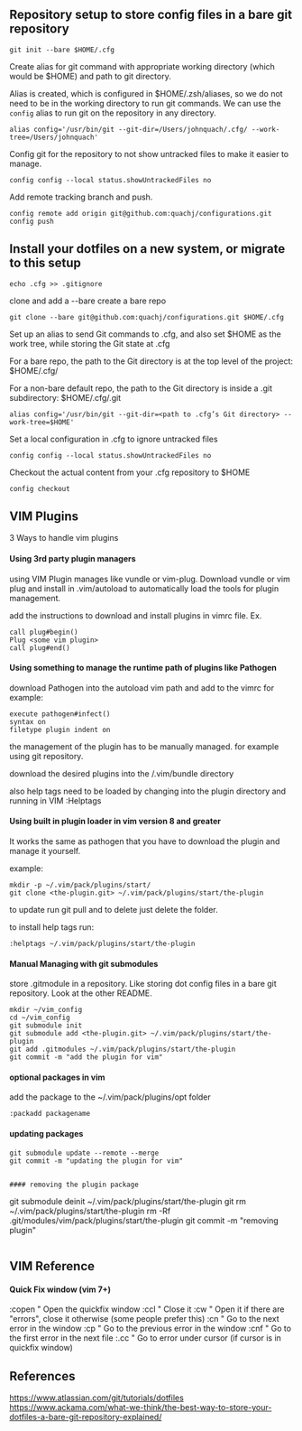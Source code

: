 ## Repository setup to store config files in a bare git repository

```
git init --bare $HOME/.cfg
```

Create alias for git command with appropriate working directory (which would be $HOME) and path to git directory.

Alias is created, which is configured in $HOME/.zsh/aliases, so we do not need to be in the working directory to run git commands. We can use the ```config``` alias to run git on the repository in any directory.

```
alias config='/usr/bin/git --git-dir=/Users/johnquach/.cfg/ --work-tree=/Users/johnquach'
```

Config git for the repository to not show untracked files to make it easier to manage.

```
config config --local status.showUntrackedFiles no
```

Add remote tracking branch and push.

```
config remote add origin git@github.com:quachj/configurations.git
config push
```



## Install your dotfiles on a new system, or migrate to this setup




```
echo .cfg >> .gitignore
```


clone and add a --bare create a bare repo

```
git clone --bare git@github.com:quachj/configurations.git $HOME/.cfg
```


Set up an alias to send Git commands to .cfg, and also set $HOME as the work tree, while storing the Git state at .cfg

For a bare repo, the path to the Git directory is at the top level of the project: $HOME/.cfg/

For a non-bare default repo, the path to the Git directory is inside a .git subdirectory: $HOME/.cfg/.git

```
alias config='/usr/bin/git --git-dir=<path to .cfg’s Git directory> --work-tree=$HOME'
```

Set a local configuration in .cfg to ignore untracked files

```
config config --local status.showUntrackedFiles no
```

Checkout the actual content from your .cfg repository to $HOME

```
config checkout
```


## VIM Plugins


3 Ways to handle vim plugins

#### Using 3rd party plugin managers

using VIM Plugin manages like vundle or vim-plug. Download vundle or vim plug
and install in .vim/autoload to automatically load the tools for plugin management.

add the instructions to download and install plugins in vimrc file. Ex.

```
call plug#begin()
Plug <some vim plugin>
call plug#end()
```

#### Using something to manage the runtime path of plugins like Pathogen

download Pathogen into the autoload vim path and add to the vimrc for example:

```
execute pathogen#infect()
syntax on
filetype plugin indent on
```

the management of the plugin has to be manually managed. for example using git repository.

download the desired plugins into the /.vim/bundle directory

also help tags need to be loaded by changing into the plugin directory and running in VIM :Helptags


#### Using built in plugin loader in vim version 8 and greater

It works the same as pathogen that you have to download the plugin and manage it yourself.

example:

```
mkdir -p ~/.vim/pack/plugins/start/
git clone <the-plugin.git> ~/.vim/pack/plugins/start/the-plugin
```

to update run git pull and to delete just delete the folder.

to install help tags run:

```
:helptags ~/.vim/pack/plugins/start/the-plugin
```

#### Manual Managing with git submodules


store .gitmodule in a repository. Like storing dot config files in a bare git repository. Look at the other README.

```
mkdir ~/vim_config
cd ~/vim_config
git submodule init
git submodule add <the-plugin.git> ~/.vim/pack/plugins/start/the-plugin
git add .gitmodules ~/.vim/pack/plugins/start/the-plugin
git commit -m "add the plugin for vim"
```

#### optional packages in vim

add the package to the ~/.vim/pack/plugins/opt folder

```
:packadd packagename
```

#### updating packages

```
git submodule update --remote --merge
git commit -m "updating the plugin for vim"


#### removing the plugin package

```
git submodule deinit ~/.vim/pack/plugins/start/the-plugin
git rm ~/.vim/pack/plugins/start/the-plugin
rm -Rf .git/modules/vim/pack/plugins/start/the-plugin
git commit -m "removing plugin"
```
```


## VIM Reference

#### Quick Fix window (vim 7+)

:copen " Open the quickfix window
:ccl   " Close it
:cw    " Open it if there are "errors", close it otherwise (some people prefer this)
:cn    " Go to the next error in the window
:cp    " Go to the previous error in the window
:cnf   " Go to the first error in the next file
:.cc   " Go to error under cursor (if cursor is in quickfix window)


## References

https://www.atlassian.com/git/tutorials/dotfiles
https://www.ackama.com/what-we-think/the-best-way-to-store-your-dotfiles-a-bare-git-repository-explained/


